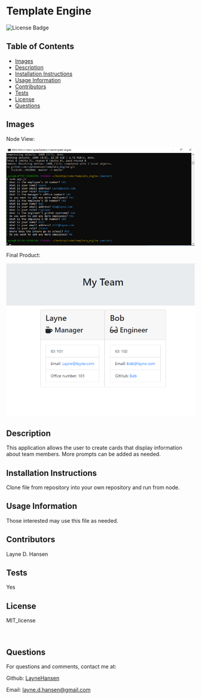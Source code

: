 # Template Engine

![License Badge](https://img.shields.io/badge/License-MIT_license-brightgreen)

## Table of Contents
* [Images](#images)
* [Description](#description)
* [Installation Instructions](#installation)
* [Usage Information](#usage)
* [Contributors](#contributor)
* [Tests](#tests)
* [License](#license)
* [Questions](#questions)

## Images
Node View:

![Node View](./assets/template_nodeview_screenshot.png)

Final Product:

![Final Product](./assets/team_info_screenshot.png)

## Description
This application allows the user to create cards that display information about team members. More prompts can be added as needed.

## Installation Instructions
Clone file from repository into your own repository and run from node.

## Usage Information
Those interested may use this file as needed.

## Contributors
Layne D. Hansen

## Tests 
Yes

## License
MIT_license
<br><br>
<br>

## Questions

For questions and comments, contact me at:

Github: [LayneHansen](https://github.com/LayneHansen)

Email: layne.d.hansen@gmail.com
    
  